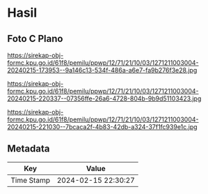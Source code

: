 # Hasil

## Foto C Plano

https://sirekap-obj-formc.kpu.go.id/61f8/pemilu/ppwp/12/71/21/10/03/1271211003004-20240215-173953--9a146c13-534f-486a-a6e7-fa9b276f3e28.jpg

https://sirekap-obj-formc.kpu.go.id/61f8/pemilu/ppwp/12/71/21/10/03/1271211003004-20240215-220337--07356ffe-26a6-4728-804b-9b9d51103423.jpg

https://sirekap-obj-formc.kpu.go.id/61f8/pemilu/ppwp/12/71/21/10/03/1271211003004-20240215-221030--7bcaca2f-4b83-42db-a324-37f1fc939e1c.jpg


## Metadata

| Key        | Value               |
| ---------- | ------------------- |
| Time Stamp | 2024-02-15 22:30:27 |



